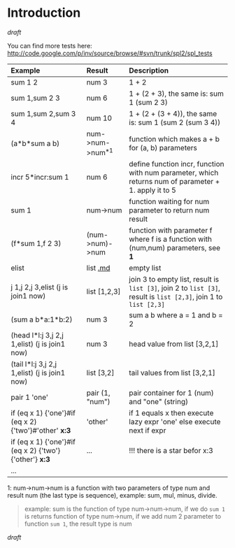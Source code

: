 # Introduction #
_draft_

You can find more tests here: http://code.google.com/p/inv/source/browse/#svn/trunk/spl2/spl_tests

| **Example** | **Result** | **Description** |
|:------------|:-----------|:----------------|
| sum 1 2     | num 3      | 1 + 2           |
| sum 1,sum 2 3 | num 6      | 1 + (2 + 3), the same is: sum 1 (sum 2 3) |
| sum 1,sum 2,sum 3 4 | num 10     | 1 + (2 + (3 + 4)), the same is: sum 1 (sum 2 (sum 3 4)) |
| (a\*b\*sum a b) | num->num->num<sup>*1</sup> | function which makes a + b for (a, b) parameters |
| incr 5\*incr:sum 1 | num 6      | define function incr, function with num parameter, which returns num of parameter + 1. apply it to 5 |
| sum 1       | num->num   | function waiting for num parameter to return num result |
| (f\*sum 1,f 2 3) | (num->num)->num | function with parameter f where f is a function with (num,num) parameters, see **1**|
| elist       | list [.md](.md) | empty list      |
| j 1,j 2,j 3,elist (j is join1 now) | list [1,2,3] | join 3 to empty list, result is `list [3]`, join 2 to `list [3]`, result is `list [2,3]`, join 1 to `list [2,3]` |
| (sum a b\*a:1\*b:2) | num 3      | sum a b where a = 1 and b = 2 |
| (head l\*l:j 3,j 2,j 1,elist) (j is join1 now) | num 3      | head value from list [3,2,1]|
| (tail l\*l:j 3,j 2,j 1,elist) (j is join1 now) | list [3,2] | tail values from list [3,2,1] |
| pair 1 'one' | pair (1, "num") | pair container for 1 (num) and "one" (string) |
| if (eq x 1) {'one'}#if (eq x 2) {'two'}#'other' **x:3**| 'other'    | if 1 equals x then execute lazy expr 'one' else execute next if expr |
| if (eq x 1) {'one'}#if (eq x 2) {'two'} {'other'} **x:3**| ...        | !!! there is a star befor x:3  |
| ...         |

1: num->num->num is a function with two parameters of type num and result num (the last type is sequence), example: sum, mul, minus, divide.<br>
<blockquote>example: sum is the function of type num->num->num, if we do <code>sum 1</code> is returns function of type num->num, if we add num 2 parameter to function <code>sum 1</code>, the result type is num<i></blockquote></i>

<i>draft</i>